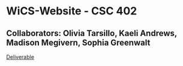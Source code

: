# WiCS-Website - CSC 402
## Collaborators: Olivia Tarsillo, Kaeli Andrews, Madison Megivern, Sophia Greenwalt 

[Deliverable](https://docs.google.com/document/d/1iK5fB2Cnbi4ucxdWNCsIovF_bHdSOcl-zRzLs2oiQY4/edit?tab=t.0)
